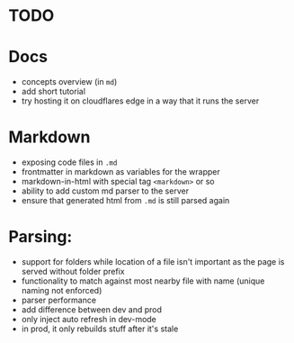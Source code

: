 # TODO

# Docs

- concepts overview (in `md`)
- add short tutorial
- try hosting it on cloudflares edge in a way that it runs the server

# Markdown

- exposing code files in `.md`
- frontmatter in markdown as variables for the wrapper
- markdown-in-html with special tag `<markdown>` or so
- ability to add custom md parser to the server
- ensure that generated html from `.md` is still parsed again

# Parsing:

- support for folders while location of a file isn't important as the page is served without folder prefix
- functionality to match against most nearby file with name (unique naming not enforced)
- parser performance
- add difference between dev and prod
- only inject auto refresh in dev-mode
- in prod, it only rebuilds stuff after it's stale
